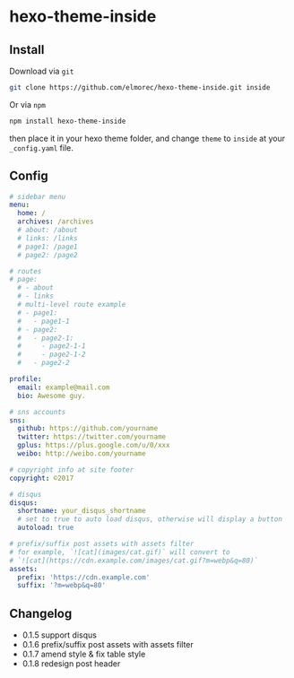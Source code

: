 # hexo-theme-inside

## Install

Download via `git`

```bash
git clone https://github.com/elmorec/hexo-theme-inside.git inside
```

Or via `npm`

```bash
npm install hexo-theme-inside
```

then place it in your hexo theme folder, and change `theme` to `inside` at your `_config.yaml` file.

## Config
```yaml
# sidebar menu
menu:
  home: /
  archives: /archives
  # about: /about
  # links: /links
  # page1: /page1
  # page2: /page2

# routes
# page:
  # - about
  # - links
  # multi-level route example
  # - page1:
  #   - page1-1
  # - page2:
  #   - page2-1:
  #     - page2-1-1
  #     - page2-1-2
  #   - page2-2

profile:
  email: example@mail.com
  bio: Awesome guy.

# sns accounts
sns:
  github: https://github.com/yourname
  twitter: https://twitter.com/yourname
  gplus: https://plus.google.com/u/0/xxx
  weibo: http://weibo.com/yourname

# copyright info at site footer
copyright: ©2017

# disqus
disqus:
  shortname: your_disqus_shortname
  # set to true to auto load disqus, otherwise will display a button
  autoload: true

# prefix/suffix post assets with assets filter
# for example, `![cat](images/cat.gif)` will convert to
# `![cat](https://cdn.example.com/images/cat.gif?m=webp&q=80)`
assets:
  prefix: 'https://cdn.example.com'
  suffix: '?m=webp&q=80'
```

## Changelog
- 0.1.5 support disqus
- 0.1.6 prefix/suffix post assets with assets filter
- 0.1.7 amend style & fix table style
- 0.1.8 redesign post header